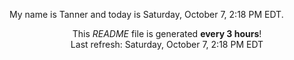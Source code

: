 My name is Tanner and today is Saturday, October 7, 2:18 PM EDT.

<p align="center">This <i>README</i> file is generated <b>every 3 hours</b>!</br>Last refresh: Saturday, October 7, 2:18 PM EDT<br /></p>
